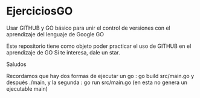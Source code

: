 # EjerciciosGO
Usar GITHUB y GO básico para unir el control de versiones con el aprendizaje del lenguaje de Google GO

Este repositorio tiene como objeto poder practicar el uso de GITHUB en el aprendizaje de GO
Si te interesa, dale un star.

Saludos 


Recordamos que hay dos formas de ejecutar un go :  go build src/main.go   y después ./main, 
y la segunda : go run src/main.go (en esta no genera un ejecutable main)
